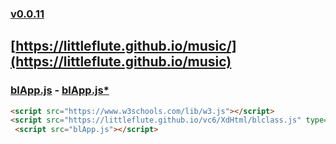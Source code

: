 ### [v0.0.11](https://github.com/littleflute/albums/edit/master/README.md)
## [https://littleflute.github.io/music/](https://littleflute.github.io/music)
### [blApp.js](blApp.js) - [blApp.js*](https://github.com/littleflute/albums/edit/master/blApp.js)

~~~html
<script src="https://www.w3schools.com/lib/w3.js"></script>
<script src="https://littleflute.github.io/vc6/XdHtml/blclass.js" type="text/javascript"></script>
 <script src="blApp.js"></script>
~~~
<script src="https://www.w3schools.com/lib/w3.js"></script>
<script src="https://littleflute.github.io/vc6/XdHtml/blclass.js" type="text/javascript"></script>
 <script src="blApp.js"></script>
